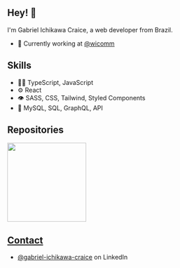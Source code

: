 ## Hey! 👋
I'm Gabriel Ichikawa Craice, a web developer from Brazil.

- 🧭 Currently working at [@wicomm](https://www.linkedin.com/company/wicomm-ag)

## Skills
- 👨‍💻 TypeScript, JavaScript
- ⚙️ React
- 👁️ SASS, CSS, Tailwind, Styled Components
- 💽 MySQL, SQL, GraphQL, API

## Repositories
<div>
<a href="https://github.com/ichikawacraice?tab=repositories">
<img height="180em" src="https://github-readme-stats.vercel.app/api/top-langs/?username=ichikawacraice&layout=compact&langs_count=7&theme=dracula"/>
</div>

## Contact
- [@gabriel-ichikawa-craice](https://www.linkedin.com/in/gabriel-ichikawa-craice/) on LinkedIn
